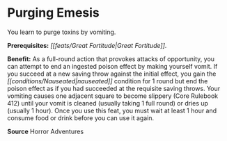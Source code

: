 ﻿---
cssclass: [feats]

---
# Purging Emesis

You learn to purge toxins by vomiting.

**Prerequisites:** _[[feats/Great Fortitude|Great Fortitude]]_.

**Benefit:** As a full-round action that provokes attacks of opportunity, you can attempt to end an ingested poison effect by making yourself vomit. If you succeed at a new saving throw against the initial effect, you gain the _[[conditions/Nauseated|nauseated]]_ condition for 1 round but end the poison effect as if you had succeeded at the requisite saving throws. Your vomiting causes one adjacent square to become slippery (Core Rulebook 412) until your vomit is cleaned (usually taking 1 full round) or dries up (usually 1 hour). Once you use this feat, you must wait at least 1 hour and consume food or drink before you can use it again.

**Source** Horror Adventures